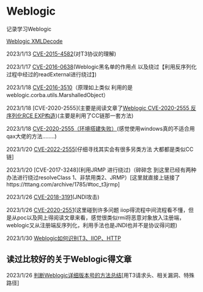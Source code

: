 # Weblogic

记录学习Weblogic

[Weblogic XMLDecode](https://github.com/Xsw6/JavaSec/blob/main/JAVA%E5%AE%89%E5%85%A8%E5%AD%A6%E4%B9%A0-Weblogic/WeblogicXML.md)


2023/1/13 [CVE-2015-4582](https://github.com/Xsw6/JavaSec/blob/main/JAVA%E5%AE%89%E5%85%A8%E5%AD%A6%E4%B9%A0-Weblogic/CVE-2015-4582.md)(对T3协议的理解)

2023/1/17 [CVE-2016-0638](https://github.com/Xsw6/JavaSec/blob/main/JAVA%E5%AE%89%E5%85%A8%E5%AD%A6%E4%B9%A0-Weblogic/CVE-2016-0638.md)(Weblogic黑名单的作用点 以及绕过【利用反序列化过程中经过的readExternal进行绕过】)

2023/1/18 [CVE-2016-3510](https://github.com/zhzhdoai/Weblogic_Vuln/blob/master/Weblogic_Vuln/src/main/java/com/weblogcVul/CVE_2016_3510.java)（原理如上类似 利用的是weblogic.corba.utils.MarshalledObject）

2023/1/18 [CVE-2020-2555](主要是阅读文章了[Weblogic CVE-2020-2555 反序列化RCE EXP构造](https://y4er.com/posts/weblogic-cve-2020-2555/#%E6%BC%8F%E6%B4%9E%E5%88%86%E6%9E%90))(主要是利用了CC链那一套方法)

2023/1/18 [CVE-2020-2555（环境搭建失败）](https://github.com/Xsw6/JavaSec/blob/main/JAVA%E5%AE%89%E5%85%A8%E5%AD%A6%E4%B9%A0-Weblogic/CVE-2020-2555%EF%BC%88%E7%8E%AF%E5%A2%83%E6%90%AD%E5%BB%BA%E5%A4%B1%E8%B4%A5%EF%BC%89.md)(感觉使用windows真的不适合用qax大佬的方法........)

2023/1/20 [CVE-2022-2555](https://github.com/Xsw6/JavaSec/blob/main/JAVA%E5%AE%89%E5%85%A8%E5%AD%A6%E4%B9%A0-Weblogic/CVE-2020-2555.md)[仔细寻找其实会有很多另类方法 大都都是类似CC链]

2023/1/20 [CVE-2017-3248](利用JRMP 进行绕过)（碎碎念 到这里已经有两种办法进行绕过resolveClass 1、非禁用类2、JRMP）[这里就直接上链接了https://tttang.com/archive/1785/#toc_t3jrmp]

2023/1/26 [CVE-2018-3191](https://github.com/Xsw6/JavaSec/blob/main/JAVA%E5%AE%89%E5%85%A8%E5%AD%A6%E4%B9%A0-Weblogic/CVE-2018-3191.md)(JNDI攻击)

2023/1/26 [CVE-2020-2551](https://xz.aliyun.com/t/7422#toc-8)(这里碰到许多问题 iiop得流程中间流程看不懂，但是从poc以及网上得阅读文章来看，感觉很类似rmi将恶意对象放入注册端，weblogic又从注册端反序列化，利用手法也是JNDI也并不是协议得问题)

2023/1/30 [Weblogic如何识别T3、IIOP、HTTP](https://github.com/Xsw6/JavaSec/blob/main/JAVA%E5%AE%89%E5%85%A8%E5%AD%A6%E4%B9%A0-Weblogic/Weblogic%E5%A6%82%E4%BD%95%E8%AF%86%E5%88%ABT3%E3%80%81IIOP%E3%80%81HTTP.md)

## 读过比较好的关于Weblogic得文章

2023/1/26 [判断Weblogic详细版本号的方法总结](https://mp.weixin.qq.com/s/z6q1sBYcHYgzvak98QQmeA)[用T3请求头、相关漏洞、特殊路径]
